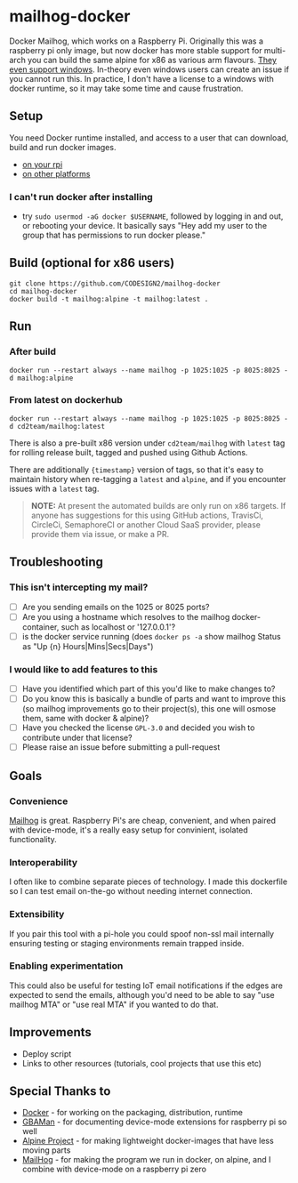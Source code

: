 # mailhog-docker

Docker Mailhog, which works on a Raspberry Pi. Originally this was a raspberry pi only image, but now docker has more stable support for multi-arch you can build the same alpine for x86 as various arm flavours. [They even support windows](https://docs.docker.com/docker-for-windows/). In-theory even windows users can create an issue if you cannot run this. In practice, I don't have a license to a windows with docker runtime, so it may take some time and cause frustration.

## Setup

You need Docker runtime installed, and access to a user that can download, build and run docker images.

- [on your rpi](https://www.raspberrypi.org/blog/docker-comes-to-raspberry-pi/)
- [on other platforms](https://docs.docker.com/install/)

### I can't run docker after installing

- try `sudo usermod -aG docker $USERNAME`, followed by logging in and out, or rebooting your device. It basically says "Hey add my user to the group that has permissions to run docker please."

## Build (optional for x86 users)

```
git clone https://github.com/CODESIGN2/mailhog-docker
cd mailhog-docker
docker build -t mailhog:alpine -t mailhog:latest .
```

## Run

### After build

```
docker run --restart always --name mailhog -p 1025:1025 -p 8025:8025 -d mailhog:alpine
```

### From latest on dockerhub

```
docker run --restart always --name mailhog -p 1025:1025 -p 8025:8025 -d cd2team/mailhog:latest
```

There is also a pre-built x86 version under `cd2team/mailhog` with `latest` tag for rolling release built, tagged and pushed using Github Actions.

There are additionally `{timestamp}` version of tags, so that it's easy to maintain history when re-tagging a `latest` and `alpine`, and if you encounter issues with a `latest` tag.

> **NOTE:** At present the automated builds are only run on x86 targets. If anyone has suggestions for this using GitHub actions, TravisCi, CircleCi, SemaphoreCI or another Cloud SaaS provider, please provide them via issue, or make a PR.

## Troubleshooting

### This isn't intercepting my mail?

- [ ] Are you sending emails on the 1025 or 8025 ports?
- [ ] Are you using a hostname which resolves to the mailhog docker-container, such as localhost or '127.0.0.1'?
- [ ] is the docker service running (does `docker ps -a` show mailhog Status as "Up {n} Hours|Mins|Secs|Days")

### I would like to add features to this

- [ ] Have you identified which part of this you'd like to make changes to?
- [ ] Do you know this is basically a bundle of parts and want to improve this (so mailhog improvements go to their project(s), this one will osmose them, same with docker & alpine)?
- [ ] Have you checked the license `GPL-3.0` and decided you wish to contribute under that license?
- [ ] Please raise an issue before submitting a pull-request

## Goals

### Convenience

[Mailhog](https://github.com/mailhog/MailHog) is great. Raspberry Pi's are cheap, convenient, and when paired with device-mode, it's a really easy setup for convinient, isolated functionality. 

### Interoperability

I often like to combine separate pieces of technology. I made this dockerfile so I can test email on-the-go without needing internet connection.

### Extensibility

If you pair this tool with a pi-hole you could spoof non-ssl mail internally ensuring testing or staging environments remain trapped inside.

### Enabling experimentation

This could also be useful for testing IoT email notifications if the edges are expected to send the emails, although you'd need to be able to say "use mailhog MTA" or "use real MTA" if you wanted to do that.

## Improvements

* Deploy script
* Links to other resources (tutorials, cool projects that use this etc)

## Special Thanks to

* [Docker](https://www.docker.com/) - for working on the packaging, distribution, runtime
* [GBAMan](http://blog.gbaman.info/?p=791) - for documenting device-mode extensions for raspberry pi so well
* [Alpine Project](https://alpinelinux.org/) - for making lightweight docker-images that have less moving parts
* [MailHog](https://github.com/mailhog/MailHog) - for making the program we run in docker, on alpine, and I combine with device-mode on a raspberry pi zero
